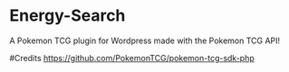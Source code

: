 # Energy-Search
A Pokemon TCG plugin for Wordpress made with the Pokemon TCG API!

#Credits
https://github.com/PokemonTCG/pokemon-tcg-sdk-php
